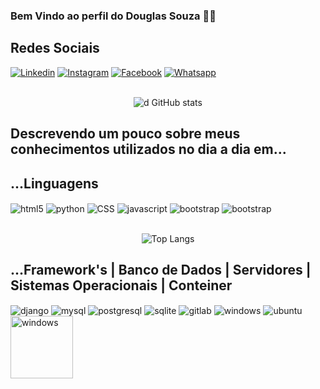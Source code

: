 ### Bem Vindo ao perfil do Douglas Souza 🙋‍♂️

## Redes Sociais
[![Linkedin](https://img.shields.io/badge/LinkedIn-0077B5?style=for-the-badge&logo=linkedin&logoColor=white)](https://www.linkedin.com/in/douglasrodrigues-dr)
[![Instagram](https://img.shields.io/badge/Instagram-E4405F?style=for-the-badge&logo=instagram&logoColor=white)](https://www.instagram.com/douglassouza_rs/)
[![Facebook](https://img.shields.io/badge/Facebook-1877F2?style=for-the-badge&logo=facebook&logoColor=white)](https://www.facebook.com/douglas.rodriguessouza.39/)
[![Whatsapp](https://img.shields.io/badge/WhatsApp-25D366?style=for-the-badge&logo=whatsapp&logoColor=white)](https://web.whatsapp.com/+556181064843)
<br/><br/>
<div align="center">

![d GitHub stats](https://github-readme-stats.vercel.app/api?username=douglassouzars&show_icons=true&theme=radical)

</div>

## Descrevendo um pouco sobre meus conhecimentos utilizados no dia a dia em...

## ...Linguagens

<div style="display: inline-block;">
    <img align="center" alt="html5" src="https://img.shields.io/badge/HTML-239120?style=for-the-badge&logo=html5&logoColor=white">
    <img align="center" alt="python" src="https://img.shields.io/badge/Python-3776AB?style=for-the-badge&logo=python&logoColor=white">
    <img align="center" alt="CSS" src="https://img.shields.io/badge/CSS-239120?&style=for-the-badge&logo=css3&logoColor=white">
    <img align="center" alt="javascript" src="https://img.shields.io/badge/JavaScript-F7DF1E?style=for-the-badge&logo=javascript&logoColor=black">
    <img align="center" alt="bootstrap" src="https://img.shields.io/badge/Bootstrap-563D7C?style=for-the-badge&logo=bootstrap&logoColor=white">
    <img align="center" alt="bootstrap" src="https://img.shields.io/badge/C%2B%2B-00599C?style=for-the-badge&logo=c%2B%2B&logoColor=white">
</div><br/><br/>
<div align="center">
    
![Top Langs](https://github-readme-stats.vercel.app/api/top-langs/?username=douglassouzars&langs_count=8)

</div>

## ...Framework's | Banco de Dados | Servidores | Sistemas Operacionais | Conteiner
<div style='display: inline_block'>
    <img align="center" alt="django" src="https://img.shields.io/badge/Django-092E20?style=for-the-badge&logo=django&logoColor=white">
    <img align="center" alt="mysql" src="https://img.shields.io/badge/MySQL-00000F?style=for-the-badge&logo=mysql&logoColor=white">
    <img align="center" alt="postgresql" src="https://img.shields.io/badge/PostgreSQL-316192?style=for-the-badge&logo=postgresql&logoColor=white">
    <img align="center" alt="sqlite" src="https://img.shields.io/badge/SQLite-07405E?style=for-the-badge&logo=sqlite&logoColor=white">
    <img align="center" alt="gitlab" src="https://img.shields.io/badge/GitLab-330F63?style=for-the-badge&logo=gitlab&logoColor=white">
    <img align="center" alt="windows" src="https://img.shields.io/badge/Windows-0078D6?style=for-the-badge&logo=windows&logoColor=white">
    <img align="center" alt="ubuntu" src="https://img.shields.io/badge/Ubuntu-E95420?style=for-the-badge&logo=ubuntu&logoColor=white">
    <img align="center" alt="windows" src="https://badgen.net/badge/icon/docker?icon=docker&label" width="100px">
</div><br/>



